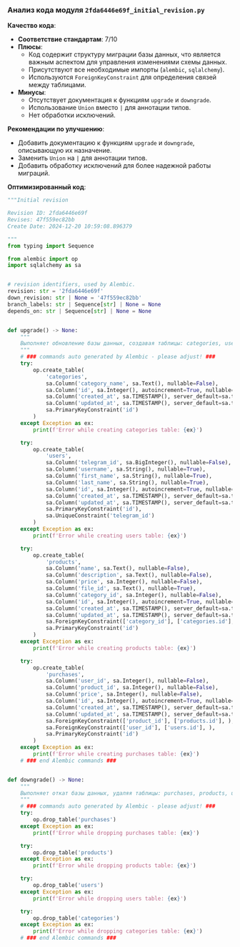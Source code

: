 ### **Анализ кода модуля `2fda6446e69f_initial_revision.py`**

**Качество кода**:
- **Соответствие стандартам**: 7/10
- **Плюсы**:
    - Код содержит структуру миграции базы данных, что является важным аспектом для управления изменениями схемы данных.
    - Присутствуют все необходимые импорты (`alembic`, `sqlalchemy`).
    - Используются `ForeignKeyConstraint` для определения связей между таблицами.
- **Минусы**:
    - Отсутствует документация к функциям `upgrade` и `downgrade`.
    - Использование `Union` вместо `|` для аннотации типов.
    - Нет обработки исключений.

**Рекомендации по улучшению**:
- Добавить документацию к функциям `upgrade` и `downgrade`, описывающую их назначение.
- Заменить `Union` на `|` для аннотации типов.
- Добавить обработку исключений для более надежной работы миграций.

**Оптимизированный код**:

```python
"""Initial revision

Revision ID: 2fda6446e69f
Revises: 47f559ec82bb
Create Date: 2024-12-20 10:59:08.896379

"""
from typing import Sequence

from alembic import op
import sqlalchemy as sa


# revision identifiers, used by Alembic.
revision: str = '2fda6446e69f'
down_revision: str | None = '47f559ec82bb'
branch_labels: str | Sequence[str] | None = None
depends_on: str | Sequence[str] | None = None


def upgrade() -> None:
    """
    Выполняет обновление базы данных, создавая таблицы: categories, users, products, purchases.
    """
    # ### commands auto generated by Alembic - please adjust! ###
    try:
        op.create_table(
            'categories',
            sa.Column('category_name', sa.Text(), nullable=False),
            sa.Column('id', sa.Integer(), autoincrement=True, nullable=False),
            sa.Column('created_at', sa.TIMESTAMP(), server_default=sa.text('(CURRENT_TIMESTAMP)'), nullable=False),
            sa.Column('updated_at', sa.TIMESTAMP(), server_default=sa.text('(CURRENT_TIMESTAMP)'), nullable=False),
            sa.PrimaryKeyConstraint('id')
        )
    except Exception as ex:
        print(f'Error while creating categories table: {ex}')

    try:
        op.create_table(
            'users',
            sa.Column('telegram_id', sa.BigInteger(), nullable=False),
            sa.Column('username', sa.String(), nullable=True),
            sa.Column('first_name', sa.String(), nullable=True),
            sa.Column('last_name', sa.String(), nullable=True),
            sa.Column('id', sa.Integer(), autoincrement=True, nullable=False),
            sa.Column('created_at', sa.TIMESTAMP(), server_default=sa.text('(CURRENT_TIMESTAMP)'), nullable=False),
            sa.Column('updated_at', sa.TIMESTAMP(), server_default=sa.text('(CURRENT_TIMESTAMP)'), nullable=False),
            sa.PrimaryKeyConstraint('id'),
            sa.UniqueConstraint('telegram_id')
        )
    except Exception as ex:
        print(f'Error while creating users table: {ex}')

    try:
        op.create_table(
            'products',
            sa.Column('name', sa.Text(), nullable=False),
            sa.Column('description', sa.Text(), nullable=False),
            sa.Column('price', sa.Integer(), nullable=False),
            sa.Column('file_id', sa.Text(), nullable=True),
            sa.Column('category_id', sa.Integer(), nullable=False),
            sa.Column('id', sa.Integer(), autoincrement=True, nullable=False),
            sa.Column('created_at', sa.TIMESTAMP(), server_default=sa.text('(CURRENT_TIMESTAMP)'), nullable=False),
            sa.Column('updated_at', sa.TIMESTAMP(), server_default=sa.text('(CURRENT_TIMESTAMP)'), nullable=False),
            sa.ForeignKeyConstraint(['category_id'], ['categories.id'], ),
            sa.PrimaryKeyConstraint('id')
        )
    except Exception as ex:
        print(f'Error while creating products table: {ex}')

    try:
        op.create_table(
            'purchases',
            sa.Column('user_id', sa.Integer(), nullable=False),
            sa.Column('product_id', sa.Integer(), nullable=False),
            sa.Column('price', sa.Integer(), nullable=False),
            sa.Column('id', sa.Integer(), autoincrement=True, nullable=False),
            sa.Column('created_at', sa.TIMESTAMP(), server_default=sa.text('(CURRENT_TIMESTAMP)'), nullable=False),
            sa.Column('updated_at', sa.TIMESTAMP(), server_default=sa.text('(CURRENT_TIMESTAMP)'), nullable=False),
            sa.ForeignKeyConstraint(['product_id'], ['products.id'], ),
            sa.ForeignKeyConstraint(['user_id'], ['users.id'], ),
            sa.PrimaryKeyConstraint('id')
        )
    except Exception as ex:
        print(f'Error while creating purchases table: {ex}')
    # ### end Alembic commands ###


def downgrade() -> None:
    """
    Выполняет откат базы данных, удаляя таблицы: purchases, products, users, categories.
    """
    # ### commands auto generated by Alembic - please adjust! ###
    try:
        op.drop_table('purchases')
    except Exception as ex:
        print(f'Error while dropping purchases table: {ex}')

    try:
        op.drop_table('products')
    except Exception as ex:
        print(f'Error while dropping products table: {ex}')

    try:
        op.drop_table('users')
    except Exception as ex:
        print(f'Error while dropping users table: {ex}')

    try:
        op.drop_table('categories')
    except Exception as ex:
        print(f'Error while dropping categories table: {ex}')
    # ### end Alembic commands ###